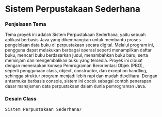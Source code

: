 <h1>Sistem Perpustakaan Sederhana</h1>
<h3>Penjelasan Tema</h3>
Tema proyek ini adalah Sistem Perpustakaan Sederhana, yaitu sebuah aplikasi berbasis Java yang dikembangkan untuk membantu proses pengelolaan data buku di perpustakaan secara digital. Melalui program ini, pengguna dapat melakukan berbagai operasi seperti menampilkan daftar buku, mencari buku berdasarkan judul, menambahkan buku baru, serta meminjam dan mengembalikan buku yang tersedia. Proyek ini dibuat dengan menerapkan konsep Pemrograman Berorientasi Objek (PBO), seperti penggunaan class, object, constructor, dan exception handling, sehingga struktur program menjadi lebih rapi dan mudah dipelihara. Dengan antarmuka berbasis console, sistem ini cocok sebagai contoh penerapan dasar manajemen data perpustakaan dalam dunia pemrograman Java.
<h3>Desain Class</h3>
<pre>Sistem Perpustakaan Sederhana/</pre>
